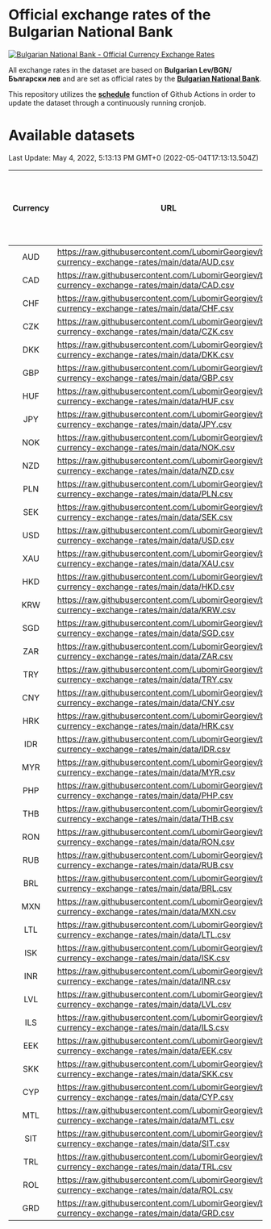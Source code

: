 # Official exchange rates of the Bulgarian National Bank

[![Bulgarian National Bank - Official Currency Exchange Rates](https://github.com/LubomirGeorgiev/bnb-currency-exchange-rates/actions/workflows/update-rates.yml/badge.svg?branch=main)](https://github.com/LubomirGeorgiev/bnb-currency-exchange-rates/actions/workflows/update-rates.yml)

All exchange rates in the dataset are based on **Bulgarian Lev/BGN/Български лев** and are set as official rates by the [**Bulgarian National Bank**](https://www.bnb.bg/Statistics/StExternalSector/StExchangeRates/StERForeignCurrencies/index.htm?toLang=_EN).

This repository utilizes the [**schedule**](https://docs.github.com/en/actions/reference/events-that-trigger-workflows) function of Github Actions in order to update the dataset through a continuously running cronjob.

# Available datasets

<!-- START LINKS (DO NOT EVER FU*ING DELETE THIS COMMENT FOR THE LOVE OF YOUR LIFE!!! IF YOU ARE CURIOS HOW IT WORKS, YOU CAN HAVE A LOOK AT ./src/updateReadme.ts) -->

Last Update: May 4, 2022, 5:13:13 PM GMT+0 (2022-05-04T17:13:13.504Z)

| Currency | URL                                                                                             | Number of records | Number of missing days that were filled in |
| :------: | ----------------------------------------------------------------------------------------------- | :---------------: | :----------------------------------------: |
|   AUD    | https://raw.githubusercontent.com/LubomirGeorgiev/bnb-currency-exchange-rates/main/data/AUD.csv |       8121        |                    2507                    |
|   CAD    | https://raw.githubusercontent.com/LubomirGeorgiev/bnb-currency-exchange-rates/main/data/CAD.csv |       8121        |                    2507                    |
|   CHF    | https://raw.githubusercontent.com/LubomirGeorgiev/bnb-currency-exchange-rates/main/data/CHF.csv |       8121        |                    2507                    |
|   CZK    | https://raw.githubusercontent.com/LubomirGeorgiev/bnb-currency-exchange-rates/main/data/CZK.csv |       8121        |                    2507                    |
|   DKK    | https://raw.githubusercontent.com/LubomirGeorgiev/bnb-currency-exchange-rates/main/data/DKK.csv |       8121        |                    2507                    |
|   GBP    | https://raw.githubusercontent.com/LubomirGeorgiev/bnb-currency-exchange-rates/main/data/GBP.csv |       8121        |                    2507                    |
|   HUF    | https://raw.githubusercontent.com/LubomirGeorgiev/bnb-currency-exchange-rates/main/data/HUF.csv |       8121        |                    2507                    |
|   JPY    | https://raw.githubusercontent.com/LubomirGeorgiev/bnb-currency-exchange-rates/main/data/JPY.csv |       8121        |                    2507                    |
|   NOK    | https://raw.githubusercontent.com/LubomirGeorgiev/bnb-currency-exchange-rates/main/data/NOK.csv |       8121        |                    2507                    |
|   NZD    | https://raw.githubusercontent.com/LubomirGeorgiev/bnb-currency-exchange-rates/main/data/NZD.csv |       8121        |                    2507                    |
|   PLN    | https://raw.githubusercontent.com/LubomirGeorgiev/bnb-currency-exchange-rates/main/data/PLN.csv |       8121        |                    2507                    |
|   SEK    | https://raw.githubusercontent.com/LubomirGeorgiev/bnb-currency-exchange-rates/main/data/SEK.csv |       8121        |                    2507                    |
|   USD    | https://raw.githubusercontent.com/LubomirGeorgiev/bnb-currency-exchange-rates/main/data/USD.csv |       8121        |                    2507                    |
|   XAU    | https://raw.githubusercontent.com/LubomirGeorgiev/bnb-currency-exchange-rates/main/data/XAU.csv |       8121        |                    2509                    |
|   HKD    | https://raw.githubusercontent.com/LubomirGeorgiev/bnb-currency-exchange-rates/main/data/HKD.csv |       7821        |                    2418                    |
|   KRW    | https://raw.githubusercontent.com/LubomirGeorgiev/bnb-currency-exchange-rates/main/data/KRW.csv |       7821        |                    2418                    |
|   SGD    | https://raw.githubusercontent.com/LubomirGeorgiev/bnb-currency-exchange-rates/main/data/SGD.csv |       7821        |                    2418                    |
|   ZAR    | https://raw.githubusercontent.com/LubomirGeorgiev/bnb-currency-exchange-rates/main/data/ZAR.csv |       7821        |                    2418                    |
|   TRY    | https://raw.githubusercontent.com/LubomirGeorgiev/bnb-currency-exchange-rates/main/data/TRY.csv |       6301        |                    1946                    |
|   CNY    | https://raw.githubusercontent.com/LubomirGeorgiev/bnb-currency-exchange-rates/main/data/CNY.csv |       6183        |                    1912                    |
|   HRK    | https://raw.githubusercontent.com/LubomirGeorgiev/bnb-currency-exchange-rates/main/data/HRK.csv |       6183        |                    1912                    |
|   IDR    | https://raw.githubusercontent.com/LubomirGeorgiev/bnb-currency-exchange-rates/main/data/IDR.csv |       6183        |                    1912                    |
|   MYR    | https://raw.githubusercontent.com/LubomirGeorgiev/bnb-currency-exchange-rates/main/data/MYR.csv |       6183        |                    1912                    |
|   PHP    | https://raw.githubusercontent.com/LubomirGeorgiev/bnb-currency-exchange-rates/main/data/PHP.csv |       6183        |                    1912                    |
|   THB    | https://raw.githubusercontent.com/LubomirGeorgiev/bnb-currency-exchange-rates/main/data/THB.csv |       6183        |                    1912                    |
|   RON    | https://raw.githubusercontent.com/LubomirGeorgiev/bnb-currency-exchange-rates/main/data/RON.csv |       6124        |                    1894                    |
|   RUB    | https://raw.githubusercontent.com/LubomirGeorgiev/bnb-currency-exchange-rates/main/data/RUB.csv |       6119        |                    1890                    |
|   BRL    | https://raw.githubusercontent.com/LubomirGeorgiev/bnb-currency-exchange-rates/main/data/BRL.csv |       5213        |                    1615                    |
|   MXN    | https://raw.githubusercontent.com/LubomirGeorgiev/bnb-currency-exchange-rates/main/data/MXN.csv |       5213        |                    1615                    |
|   LTL    | https://raw.githubusercontent.com/LubomirGeorgiev/bnb-currency-exchange-rates/main/data/LTL.csv |       5151        |                    1580                    |
|   ISK    | https://raw.githubusercontent.com/LubomirGeorgiev/bnb-currency-exchange-rates/main/data/ISK.csv |       5125        |                    1589                    |
|   INR    | https://raw.githubusercontent.com/LubomirGeorgiev/bnb-currency-exchange-rates/main/data/INR.csv |       4844        |                    1499                    |
|   LVL    | https://raw.githubusercontent.com/LubomirGeorgiev/bnb-currency-exchange-rates/main/data/LVL.csv |       4788        |                    1468                    |
|   ILS    | https://raw.githubusercontent.com/LubomirGeorgiev/bnb-currency-exchange-rates/main/data/ILS.csv |       4118        |                    1278                    |
|   EEK    | https://raw.githubusercontent.com/LubomirGeorgiev/bnb-currency-exchange-rates/main/data/EEK.csv |       4000        |                    1226                    |
|   SKK    | https://raw.githubusercontent.com/LubomirGeorgiev/bnb-currency-exchange-rates/main/data/SKK.csv |       2972        |                    914                     |
|   CYP    | https://raw.githubusercontent.com/LubomirGeorgiev/bnb-currency-exchange-rates/main/data/CYP.csv |       2904        |                    888                     |
|   MTL    | https://raw.githubusercontent.com/LubomirGeorgiev/bnb-currency-exchange-rates/main/data/MTL.csv |       2604        |                    799                     |
|   SIT    | https://raw.githubusercontent.com/LubomirGeorgiev/bnb-currency-exchange-rates/main/data/SIT.csv |       2544        |                    780                     |
|   TRL    | https://raw.githubusercontent.com/LubomirGeorgiev/bnb-currency-exchange-rates/main/data/TRL.csv |       1818        |                    559                     |
|   ROL    | https://raw.githubusercontent.com/LubomirGeorgiev/bnb-currency-exchange-rates/main/data/ROL.csv |       1697        |                    524                     |
|   GRD    | https://raw.githubusercontent.com/LubomirGeorgiev/bnb-currency-exchange-rates/main/data/GRD.csv |        359        |                    107                     |

<!-- END LINKS (DO NOT EVER FU*ING DELETE THIS COMMENT FOR THE LOVE OF YOUR LIFE!!! IF YOU ARE CURIOS HOW IT WORKS, YOU CAN HAVE A LOOK AT ./src/updateReadme.ts) -->
